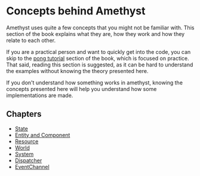 # Concepts behind Amethyst

Amethyst uses quite a few concepts that you might not be familiar with.
This section of the book explains what they are, how they work and
how they relate to each other.

If you are a practical person and want to quickly get into the code, you can skip to the [pong tutorial][pt]
section of the book, which is focused on practice. 
That said, reading this section is suggested, as it can be hard to understand the examples without knowing the theory presented here.

If you don't understand how something works in amethyst, knowing the concepts presented here will help you understand how some implementations are made.

[pt]: ../pong-tutorial.html

## Chapters
* [State][st]
* [Entity and Component][ent-comp]
* [Resource][res]
* [World][world]
* [System][sys]
* [Dispatcher][dispatch]
* [EventChannel][evc]

[st]: ./state.html
[ent-comp]: ./entity_and_component.html
[res]: ./resource.html
[world]: ./world.html
[sys]: ./system.html
[dispatch]: ./dispatcher.html
[evc]: ./event-channel.html
